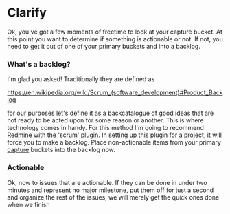 # Clarify

Ok, you've got a few moments of freetime to look at your capture bucket.  At this point you want to determine if something is actionable or not.  If not, you need to get it out of one of your primary buckets and into a backlog.

### What's a backlog?

I'm glad you asked!  Traditionally they are defined as

https://en.wikipedia.org/wiki/Scrum_(software_development)#Product_Backlog

for our purposes let's define it as a backcatalogue of good ideas that are not ready to be acted upon for some reason or another.  This is where technology comes in handy.  For this method I'm going to recommend [Redmine](redmine.md) with the 'scrum' plugin.  In setting up this plugin for a project, it will force you to make a backlog.  Place non-actionable items from your primary [capture](caputre.md) buckets into the backlog now.

### Actionable 

Ok, now to issues that are actionable.  If they can be done in under two minutes and represent no major milestone, put them off for just a second and organize the rest of the issues, we will merely get the quick ones done when we finish 



